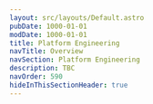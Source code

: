 ```yaml
---
layout: src/layouts/Default.astro
pubDate: 1000-01-01
modDate: 1000-01-01
title: Platform Engineering
navTitle: Overview
navSection: Platform Engineering
description: TBC
navOrder: 590
hideInThisSectionHeader: true
---
```


